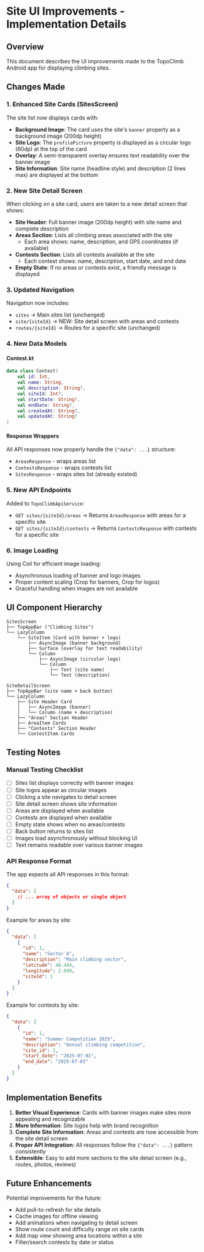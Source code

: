# Site UI Improvements - Implementation Details

## Overview
This document describes the UI improvements made to the TopoClimb Android app for displaying climbing sites.

## Changes Made

### 1. Enhanced Site Cards (SitesScreen)

The site list now displays cards with:
- **Background Image**: The card uses the site's `banner` property as a background image (200dp height)
- **Site Logo**: The `profilePicture` property is displayed as a circular logo (60dp) at the top of the card
- **Overlay**: A semi-transparent overlay ensures text readability over the banner image
- **Site Information**: Site name (headline style) and description (2 lines max) are displayed at the bottom

### 2. New Site Detail Screen

When clicking on a site card, users are taken to a new detail screen that shows:
- **Site Header**: Full banner image (200dp height) with site name and complete description
- **Areas Section**: Lists all climbing areas associated with the site
  - Each area shows: name, description, and GPS coordinates (if available)
- **Contests Section**: Lists all contests available at the site
  - Each contest shows: name, description, start date, and end date
- **Empty State**: If no areas or contests exist, a friendly message is displayed

### 3. Updated Navigation

Navigation now includes:
- `sites` → Main sites list (unchanged)
- `site/{siteId}` → NEW: Site detail screen with areas and contests
- `routes/{siteId}` → Routes for a specific site (unchanged)

### 4. New Data Models

#### Contest.kt
```kotlin
data class Contest(
    val id: Int,
    val name: String,
    val description: String?,
    val siteId: Int?,
    val startDate: String?,
    val endDate: String?,
    val createdAt: String?,
    val updatedAt: String?
)
```

#### Response Wrappers
All API responses now properly handle the `{"data": ...}` structure:
- `AreasResponse` - wraps areas list
- `ContestsResponse` - wraps contests list
- `SitesResponse` - wraps sites list (already existed)

### 5. New API Endpoints

Added to `TopoClimbApiService`:
- `GET sites/{siteId}/areas` → Returns `AreasResponse` with areas for a specific site
- `GET sites/{siteId}/contests` → Returns `ContestsResponse` with contests for a specific site

### 6. Image Loading

Using Coil for efficient image loading:
- Asynchronous loading of banner and logo images
- Proper content scaling (Crop for banners, Crop for logos)
- Graceful handling when images are not available

## UI Component Hierarchy

```
SitesScreen
├── TopAppBar ("Climbing Sites")
└── LazyColumn
    └── SiteItem (Card with banner + logo)
        ├── AsyncImage (banner background)
        ├── Surface (overlay for text readability)
        └── Column
            ├── AsyncImage (circular logo)
            └── Column
                ├── Text (site name)
                └── Text (description)

SiteDetailScreen
├── TopAppBar (site name + back button)
└── LazyColumn
    ├── Site Header Card
    │   ├── AsyncImage (banner)
    │   └── Column (name + description)
    ├── "Areas" Section Header
    ├── AreaItem Cards
    ├── "Contests" Section Header
    └── ContestItem Cards
```

## Testing Notes

### Manual Testing Checklist
- [ ] Sites list displays correctly with banner images
- [ ] Site logos appear as circular images
- [ ] Clicking a site navigates to detail screen
- [ ] Site detail screen shows site information
- [ ] Areas are displayed when available
- [ ] Contests are displayed when available
- [ ] Empty state shows when no areas/contests
- [ ] Back button returns to sites list
- [ ] Images load asynchronously without blocking UI
- [ ] Text remains readable over various banner images

### API Response Format

The app expects all API responses in this format:
```json
{
  "data": [
    // ... array of objects or single object
  ]
}
```

Example for areas by site:
```json
{
  "data": [
    {
      "id": 1,
      "name": "Sector A",
      "description": "Main climbing sector",
      "latitude": 48.404,
      "longitude": 2.699,
      "siteId": 1
    }
  ]
}
```

Example for contests by site:
```json
{
  "data": [
    {
      "id": 1,
      "name": "Summer Competition 2025",
      "description": "Annual climbing competition",
      "site_id": 1,
      "start_date": "2025-07-01",
      "end_date": "2025-07-03"
    }
  ]
}
```

## Implementation Benefits

1. **Better Visual Experience**: Cards with banner images make sites more appealing and recognizable
2. **More Information**: Site logos help with brand recognition
3. **Complete Site Information**: Areas and contests are now accessible from the site detail screen
4. **Proper API Integration**: All responses follow the `{"data": ...}` pattern consistently
5. **Extensible**: Easy to add more sections to the site detail screen (e.g., routes, photos, reviews)

## Future Enhancements

Potential improvements for the future:
- Add pull-to-refresh for site details
- Cache images for offline viewing
- Add animations when navigating to detail screen
- Show route count and difficulty range on site cards
- Add map view showing area locations within a site
- Filter/search contests by date or status
